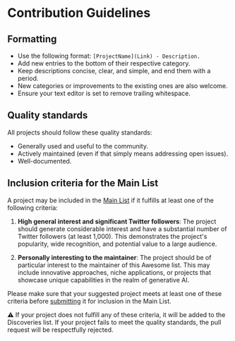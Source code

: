 # Contribution Guidelines

## Formatting

- Use the following format: `[ProjectName](Link) - Description.`
- Add new entries to the bottom of their respective category.
- Keep descriptions concise, clear, and simple, and end them with a period.
- New categories or improvements to the existing ones are also welcome.
- Ensure your text editor is set to remove trailing whitespace.

## Quality standards

All projects should follow these quality standards:

- Generally used and useful to the community.
- Actively maintained (even if that simply means addressing open issues).
- Well-documented.

## Inclusion criteria for the Main List

A project may be included in the [Main List](https://github.com/steven2358/awesome-generative-ai/blob/main/README.md) if it fulfills at least one of the following criteria:

1. **High general interest and significant Twitter followers**: The project should generate considerable interest and have a substantial number of Twitter followers (at least 1,000). This demonstrates the project's popularity, wide recognition, and potential value to a large audience.

2. **Personally interesting to the maintainer**: The project should be of particular interest to the maintainer of this Awesome list. This may include innovative approaches, niche applications, or projects that showcase unique capabilities in the realm of generative AI.

Please make sure that your suggested project meets at least one of these criteria before [submitting](https://github.com/steven2358/awesome-generative-ai/pulls) it for inclusion in the Main List.

⚠️ If your project does not fulfill any of these criteria, it will be added to the Discoveries list. If your project fails to meet the quality standards, the pull request will be respectfully rejected.
